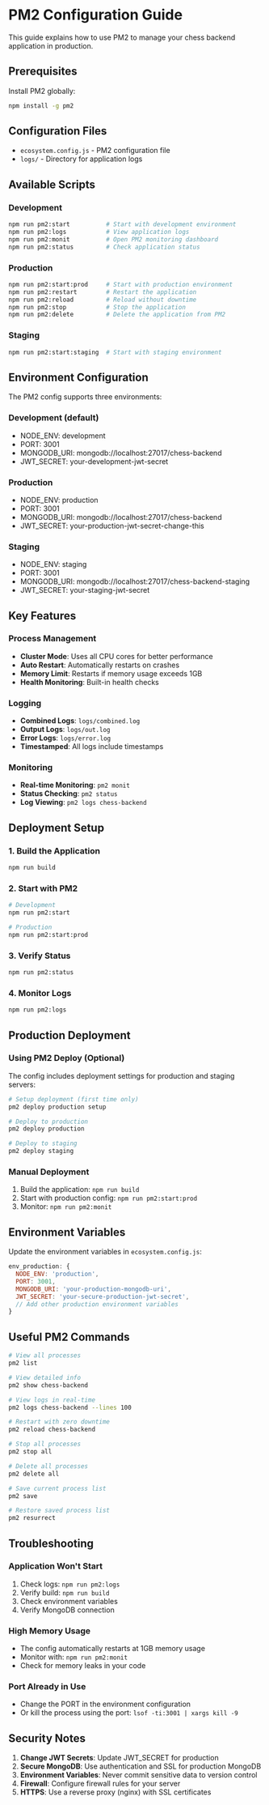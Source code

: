# PM2 Configuration Guide

This guide explains how to use PM2 to manage your chess backend application in production.

## Prerequisites

Install PM2 globally:
```bash
npm install -g pm2
```

## Configuration Files

- `ecosystem.config.js` - PM2 configuration file
- `logs/` - Directory for application logs

## Available Scripts

### Development
```bash
npm run pm2:start          # Start with development environment
npm run pm2:logs           # View application logs
npm run pm2:monit          # Open PM2 monitoring dashboard
npm run pm2:status         # Check application status
```

### Production
```bash
npm run pm2:start:prod     # Start with production environment
npm run pm2:restart        # Restart the application
npm run pm2:reload         # Reload without downtime
npm run pm2:stop           # Stop the application
npm run pm2:delete         # Delete the application from PM2
```

### Staging
```bash
npm run pm2:start:staging  # Start with staging environment
```

## Environment Configuration

The PM2 config supports three environments:

### Development (default)
- NODE_ENV: development
- PORT: 3001
- MONGODB_URI: mongodb://localhost:27017/chess-backend
- JWT_SECRET: your-development-jwt-secret

### Production
- NODE_ENV: production
- PORT: 3001
- MONGODB_URI: mongodb://localhost:27017/chess-backend
- JWT_SECRET: your-production-jwt-secret-change-this

### Staging
- NODE_ENV: staging
- PORT: 3001
- MONGODB_URI: mongodb://localhost:27017/chess-backend-staging
- JWT_SECRET: your-staging-jwt-secret

## Key Features

### Process Management
- **Cluster Mode**: Uses all CPU cores for better performance
- **Auto Restart**: Automatically restarts on crashes
- **Memory Limit**: Restarts if memory usage exceeds 1GB
- **Health Monitoring**: Built-in health checks

### Logging
- **Combined Logs**: `logs/combined.log`
- **Output Logs**: `logs/out.log`
- **Error Logs**: `logs/error.log`
- **Timestamped**: All logs include timestamps

### Monitoring
- **Real-time Monitoring**: `pm2 monit`
- **Status Checking**: `pm2 status`
- **Log Viewing**: `pm2 logs chess-backend`

## Deployment Setup

### 1. Build the Application
```bash
npm run build
```

### 2. Start with PM2
```bash
# Development
npm run pm2:start

# Production
npm run pm2:start:prod
```

### 3. Verify Status
```bash
npm run pm2:status
```

### 4. Monitor Logs
```bash
npm run pm2:logs
```

## Production Deployment

### Using PM2 Deploy (Optional)
The config includes deployment settings for production and staging servers:

```bash
# Setup deployment (first time only)
pm2 deploy production setup

# Deploy to production
pm2 deploy production

# Deploy to staging
pm2 deploy staging
```

### Manual Deployment
1. Build the application: `npm run build`
2. Start with production config: `npm run pm2:start:prod`
3. Monitor: `npm run pm2:monit`

## Environment Variables

Update the environment variables in `ecosystem.config.js`:

```javascript
env_production: {
  NODE_ENV: 'production',
  PORT: 3001,
  MONGODB_URI: 'your-production-mongodb-uri',
  JWT_SECRET: 'your-secure-production-jwt-secret',
  // Add other production environment variables
}
```

## Useful PM2 Commands

```bash
# View all processes
pm2 list

# View detailed info
pm2 show chess-backend

# View logs in real-time
pm2 logs chess-backend --lines 100

# Restart with zero downtime
pm2 reload chess-backend

# Stop all processes
pm2 stop all

# Delete all processes
pm2 delete all

# Save current process list
pm2 save

# Restore saved process list
pm2 resurrect
```

## Troubleshooting

### Application Won't Start
1. Check logs: `npm run pm2:logs`
2. Verify build: `npm run build`
3. Check environment variables
4. Verify MongoDB connection

### High Memory Usage
- The config automatically restarts at 1GB memory usage
- Monitor with: `npm run pm2:monit`
- Check for memory leaks in your code

### Port Already in Use
- Change the PORT in the environment configuration
- Or kill the process using the port: `lsof -ti:3001 | xargs kill -9`

## Security Notes

1. **Change JWT Secrets**: Update JWT_SECRET for production
2. **Secure MongoDB**: Use authentication and SSL for production MongoDB
3. **Environment Variables**: Never commit sensitive data to version control
4. **Firewall**: Configure firewall rules for your server
5. **HTTPS**: Use a reverse proxy (nginx) with SSL certificates

